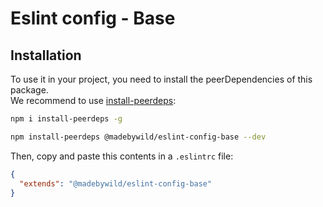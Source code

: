# Eslint config - Base

## Installation

To use it in your project, you need to install the peerDependencies of this package.  
We recommend to use [install-peerdeps](https://www.npmjs.com/package/install-peerdeps):

```bash
npm i install-peerdeps -g
```

```bash
npm install-peerdeps @madebywild/eslint-config-base --dev
```

Then, copy and paste this contents in a `.eslintrc` file:

```json
{
  "extends": "@madebywild/eslint-config-base"
}
```
